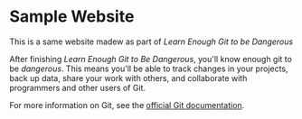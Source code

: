# Sample Website

This is a same website madew as part of *Learn Enough Git to be Dangerous*

After finishing *Learn Enough Git to Be Dangerous*, you'll know enough git 
to be *dangerous*. This means you'll be able to track changes in
your projects, back up data, share your work with others, and collaborate
with programmers and other users of Git.

For more information on Git, see the 
[official Git documentation](https://git-scm.com/).